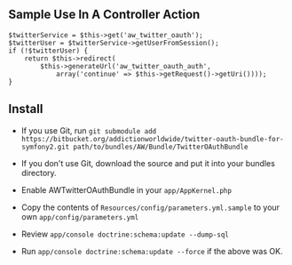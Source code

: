 ## Sample Use In A Controller Action ##

    $twitterService = $this->get('aw_twitter_oauth');
    $twitterUser = $twitterService->getUserFromSession();
    if (!$twitterUser) {
        return $this->redirect(
            $this->generateUrl('aw_twitter_oauth_auth',
                array('continue' => $this->getRequest()->getUri())));
    }

## Install ##

* If you use Git, run `git submodule add https://bitbucket.org/addictionworldwide/twitter-oauth-bundle-for-symfony2.git path/to/bundles/AW/Bundle/TwitterOAuthBundle`

* If you don't use Git, download the source and put it into your bundles
  directory.

* Enable AWTwitterOAuthBundle in your `app/AppKernel.php`

* Copy the contents of `Resources/config/parameters.yml.sample` to your own `app/config/parameters.yml`

* Review `app/console doctrine:schema:update --dump-sql`

* Run `app/console doctrine:schema:update --force` if the above was OK.
